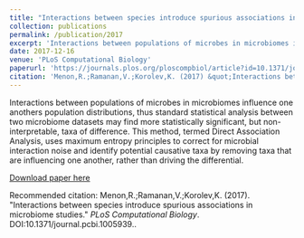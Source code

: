 ```yaml
---
title: "Interactions between species introduce spurious associations in microbiome studies"
collection: publications
permalink: /publication/2017
excerpt: 'Interactions between populations of microbes in microbiomes influence one anothers population distributions, thus standard statistical analysis between two microbiome datasets may find more statistically significant, but non-interpretable, taxa of difference. This method, termed Direct Association Analysis, uses maximum entropy principles to correct for microbial interaction noise and identify potential causative taxa by removing taxa that are influencing one another, rather than driving the differential.'
date: 2017-12-16
venue: 'PLoS Computational Biology'
paperurl: 'https://journals.plos.org/ploscompbiol/article?id=10.1371/journal.pcbi.1005939#sec007'
citation: 'Menon,R.;Ramanan,V.;Korolev,K. (2017) &quot;Interactions between species introduce spurious associations in microbiome studies.&quot; <i>PLoS Computational Biology</i>. DOI:10.1371/journal.pcbi.1005939.'
---
```

Interactions between populations of microbes in microbiomes influence one anothers population distributions, thus standard statistical analysis between two microbiome datasets may find more statistically significant, but non-interpretable, taxa of difference. This method, termed Direct Association Analysis, uses maximum entropy principles to correct for microbial interaction noise and identify potential causative taxa by removing taxa that are influencing one another, rather than driving the differential.

[Download paper here](http://vivekramanan.github.io/files/VR-PLOS-CompBio-Paper.pdf)

Recommended citation: Menon,R.;Ramanan,V.;Korolev,K. (2017). "Interactions between species introduce spurious associations in microbiome studies." <i>PLoS Computational Biology</i>. DOI:10.1371/journal.pcbi.1005939..
